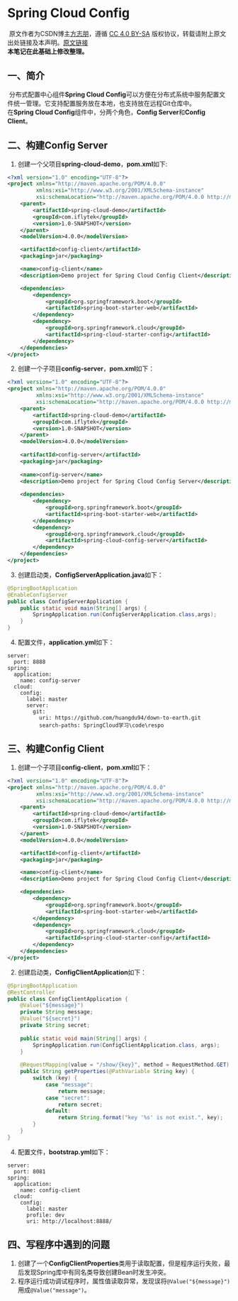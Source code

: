 # Spring Cloud Config
​		原文作者为CSDN博主[方志朋](https://blog.csdn.net/forezp)，遵循 [CC 4.0 BY-SA](https://creativecommons.org/licenses/by-sa/4.0/) 版权协议，转载请附上原文出处链接及本声明。[原文链接](https://blog.csdn.net/forezp/article/details/81041028)  
​		**本笔记在此基础上修改整理。**

## 一、简介
​		分布式配置中心组件**Spring Cloud Config**可以方便在分布式系统中服务配置文件统一管理。它支持配置服务放在本地，也支持放在远程Git仓库中。  
​		在**Spring Cloud Config**组件中，分两个角色，**Config Server**和**Config Client**。

## 二、构建Config Server
1. 创建一个父项目**spring-cloud-demo**，**pom.xml**如下:
```XML
<?xml version="1.0" encoding="UTF-8"?>
<project xmlns="http://maven.apache.org/POM/4.0.0"
         xmlns:xsi="http://www.w3.org/2001/XMLSchema-instance"
         xsi:schemaLocation="http://maven.apache.org/POM/4.0.0 http://maven.apache.org/xsd/maven-4.0.0.xsd">
    <parent>
        <artifactId>spring-cloud-demo</artifactId>
        <groupId>com.iflytek</groupId>
        <version>1.0-SNAPSHOT</version>
    </parent>
    <modelVersion>4.0.0</modelVersion>

    <artifactId>config-client</artifactId>
    <packaging>jar</packaging>

    <name>config-client</name>
    <description>Demo project for Spring Cloud Config Client</description>

    <dependencies>
        <dependency>
            <groupId>org.springframework.boot</groupId>
            <artifactId>spring-boot-starter-web</artifactId>
        </dependency>
        <dependency>
            <groupId>org.springframework.cloud</groupId>
            <artifactId>spring-cloud-starter-config</artifactId>
        </dependency>
    </dependencies>
</project>
```
2. 创建一个子项目**config-server**，**pom.xml**如下：
```XML
<?xml version="1.0" encoding="UTF-8"?>
<project xmlns="http://maven.apache.org/POM/4.0.0"
         xmlns:xsi="http://www.w3.org/2001/XMLSchema-instance"
         xsi:schemaLocation="http://maven.apache.org/POM/4.0.0 http://maven.apache.org/xsd/maven-4.0.0.xsd">
    <parent>
        <artifactId>spring-cloud-demo</artifactId>
        <groupId>com.iflytek</groupId>
        <version>1.0-SNAPSHOT</version>
    </parent>
    <modelVersion>4.0.0</modelVersion>
   
    <artifactId>config-server</artifactId>
    <packaging>jar</packaging>
   
    <name>config-server</name>
    <description>Demo project for Spring Cloud Config Server</description>
   
    <dependencies>
        <dependency>
            <groupId>org.springframework.boot</groupId>
            <artifactId>spring-boot-starter-web</artifactId>
        </dependency>
        <dependency>
            <groupId>org.springframework.cloud</groupId>
            <artifactId>spring-cloud-config-server</artifactId>
        </dependency>
    </dependencies>
</project>
```
3.  创建启动类，**ConfigServerApplication.java**如下：
```JAVA
@SpringBootApplication
@EnableConfigServer
public class ConfigServerApplication {
    public static void main(String[] args) {
        SpringApplication.run(ConfigServerApplication.class,args);
    }
}
```
4. 配置文件，**application.yml**如下：
```YML
server:
  port: 8888
spring:
  application:
    name: config-server
  cloud:
    config:
      label: master
      server:
        git:
          uri: https://github.com/huangdu94/down-to-earth.git
          search-paths: SpringCloud学习\code\respo
```
## 三、构建Config Client
1. 创建一个子项目**config-client**，**pom.xml**如下：
```XML
<?xml version="1.0" encoding="UTF-8"?>
<project xmlns="http://maven.apache.org/POM/4.0.0"
         xmlns:xsi="http://www.w3.org/2001/XMLSchema-instance"
         xsi:schemaLocation="http://maven.apache.org/POM/4.0.0 http://maven.apache.org/xsd/maven-4.0.0.xsd">
    <parent>
        <artifactId>spring-cloud-demo</artifactId>
        <groupId>com.iflytek</groupId>
        <version>1.0-SNAPSHOT</version>
    </parent>
    <modelVersion>4.0.0</modelVersion>

    <artifactId>config-client</artifactId>
    <packaging>jar</packaging>

    <name>config-client</name>
    <description>Demo project for Spring Cloud Config Client</description>

    <dependencies>
        <dependency>
            <groupId>org.springframework.boot</groupId>
            <artifactId>spring-boot-starter-web</artifactId>
        </dependency>
        <dependency>
            <groupId>org.springframework.cloud</groupId>
            <artifactId>spring-cloud-starter-config</artifactId>
        </dependency>
    </dependencies>
</project>
```
2.  创建启动类，**ConfigClientApplication**如下：
```JAVA
@SpringBootApplication
@RestController
public class ConfigClientApplication {
    @Value("${message}")
    private String message;
    @Value("${secret}")
    private String secret;
    
    public static void main(String[] args) {
        SpringApplication.run(ConfigClientApplication.class, args);
    }
    
    @RequestMapping(value = "/show/{key}", method = RequestMethod.GET)
    public String getProperties(@PathVariable String key) {
        switch (key) {
            case "message":
                return message;
            case "secret":
                return secret;
            default:
                return String.format("key '%s' is not exist.", key);
        }
    }
}
```
4. 配置文件，**bootstrap.yml**如下：
```YML
server:
  port: 8081
spring:
  application:
    name: config-client
  cloud:
    config:
      label: master
      profile: dev
      uri: http://localhost:8888/
```
## 四、写程序中遇到的问题
1. 创建了一个**ConfigClientProperties**类用于读取配置，但是程序运行失败，最后发现Spring库中有同名类导致创建Bean时发生冲突。
2. 程序运行成功调试程序时，属性值读取异常，发现误将`@Value("${message}")`用成`@Value("message")`。

